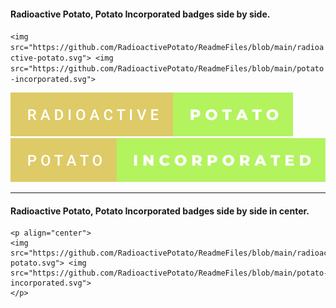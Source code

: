 #### Radioactive Potato, Potato Incorporated badges side by side.

```<img src="https://github.com/RadioactivePotato/ReadmeFiles/blob/main/radioactive-potato.svg"> <img src="https://github.com/RadioactivePotato/ReadmeFiles/blob/main/potato-incorporated.svg">```

<img src="https://github.com/RadioactivePotato/ReadmeFiles/blob/main/radioactive-potato.svg"> <img src="https://github.com/RadioactivePotato/ReadmeFiles/blob/main/potato-incorporated.svg">

---

#### Radioactive Potato, Potato Incorporated badges side by side in center.

```
<p align="center">
<img src="https://github.com/RadioactivePotato/ReadmeFiles/blob/main/radioactive-potato.svg"> <img src="https://github.com/RadioactivePotato/ReadmeFiles/blob/main/potato-incorporated.svg">
</p>

